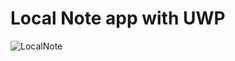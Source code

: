 # Local Note app with UWP

![LocalNote](https://user-images.githubusercontent.com/71358207/178389352-c49d9b04-348d-49f7-8a96-e15bcda26ea2.gif)
